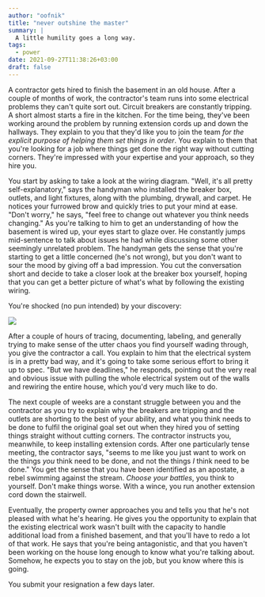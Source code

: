 ```yaml
---
author: "oofnik"
title: "never outshine the master"
summary: |
  A little humility goes a long way.
tags:
  - power
date: 2021-09-27T11:38:26+03:00
draft: false
---
```


A contractor gets hired to finish the basement in an old house. After a couple of months of work, the contractor's team runs into some electrical problems they can't quite sort out. Circuit breakers are constantly tripping. A short almost starts a fire in the kitchen. For the time being, they've been working around the problem by running extension cords up and down the hallways. They explain to you that they'd like you to join the team *for the explicit purpose of helping them set things in order*. You explain to them that you're looking for a job where things get done the right way without cutting corners. They're impressed with your expertise and your approach, so they hire you.

You start by asking to take a look at the wiring diagram. "Well, it's all pretty self-explanatory," says the handyman who installed the breaker box, outlets, and light fixtures, along with the plumbing, drywall, and carpet. He notices your furrowed brow and quickly tries to put your mind at ease. "Don't worry," he says, "feel free to change out whatever you think needs changing." As you're talking to him to get an understanding of how the basement is wired up, your eyes start to glaze over. He constantly jumps mid-sentence to talk about issues he had while discussing some other seemingly unrelated problem. The handyman gets the sense that you're starting to get a little concerned (he's not wrong), but you don't want to sour the mood by giving off a bad impression. You cut the conversation short and decide to take a closer look at the breaker box yourself, hoping that you can get a better picture of what's what by following the existing wiring.

You're shocked (no pun intended) by your discovery:

![](images/spaghetti.jpg)

After a couple of hours of tracing, documenting, labeling, and generally trying to make sense of the utter chaos you find yourself wading through, you give the contractor a call. You explain to him that the electrical system is in a pretty bad way, and it's going to take some serious effort to bring it up to spec. "But we have deadlines," he responds, pointing out the very real and obvious issue with pulling the whole electrical system out of the walls and rewiring the entire house, which you'd very much like to do.

The next couple of weeks are a constant struggle between you and the contractor as you try to explain why the breakers are tripping and the outlets are shorting to the best of your ability, and what you think needs to be done to fulfil the original goal set out when they hired you of setting things straight without cutting corners. The contractor instructs you, meanwhile, to keep installing extension cords. After one particularly tense meeting, the contractor says, "seems to me like you just want to work on the things *you* think need to be done, and not the things *I* think need to be done." You get the sense that you have been identified as an apostate, a rebel swimming against the stream. *Choose your battles*, you think to yourself. Don't make things worse. With a wince, you run another extension cord down the stairwell.

Eventually, the property owner approaches you and tells you that he's not pleased with what he's hearing. He gives you the opportunity to explain that the existing electrical work wasn't built with the capacity to handle additional load from a finished basement, and that you'll have to redo a lot of that work. He says that you're being antagonistic, and that you haven't been working on the house long enough to know what you're talking about. Somehow, he expects you to stay on the job, but you know where this is going.

You submit your resignation a few days later.